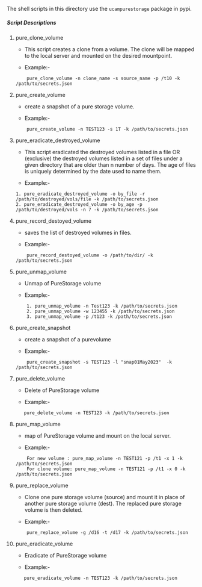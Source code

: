 The shell scripts in this directory use the `ucampurestorage` package in pypi.


##### Script Descriptions

1. pure_clone_volume

    - This script creates a clone from a volume. The clone will be mapped to the local server and mounted on the desired mountpoint.

    - Example:-
    ```
        pure_clone_volume -n clone_name -s source_name -p /t10 -k /path/to/secrets.json
    ```

2. pure_create_volume

    - create a snapshot of a pure storage volume.

    - Example:-
    ```
        pure_create_volume -n TEST123 -s 1T -k /path/to/secrets.json
    ```

3. pure_eradicate_destroyed_volume

    - This script eradicated the destroyed volumes listed in a file OR (exclusive) the destroyed volumes listed in a set of files under a given directory that are older than n number of days. The age of files is uniquely determined by the date used to name them.

    - Example:-
    ```
    1. pure_eradicate_destroyed_volume -o by_file -r /path/to/destroyed/vols/file -k /path/to/secrets.json
    2. pure_eradicate_destroyed_volume -o by_age -p /path/to/destroyed/vols -n 7 -k /path/to/secrets.json
    ```

4. pure_record_destoyed_volume
    - saves the list of destroyed volumes in files.

    - Example:-
    ```
        pure_record_destoyed_volume -o /path/to/dir/ -k /path/to/secrets.json
    ```


5. pure_unmap_volume

    - Unmap of PureStorage volume

    - Example:-
    ```
        1. pure_unmap_volume -n Test123 -k /path/to/secrets.json
        2. pure_unmap_volume -w 123455 -k /path/to/secrets.json
        3. pure_unmap_volume -p /t123 -k /path/to/secrets.json

    ```


6. pure_create_snapshot

    - create a snapshot of a purevolume
    
    - Example:-
    ```
        pure_create_snapshot -s TEST123 -l "snap01May2023"  -k /path/to/secrets.json
    ```

7. pure_delete_volume

    - Delete of PureStorage volume

    - Example:-
     ```
        pure_delete_volume -n TEST123 -k /path/to/secrets.json
    ```

8. pure_map_volume

    - map of PureStorage volume and mount on the local server.

    - Example:-
    ```
        For new volume : pure_map_volume -n TEST121 -p /t1 -x 1 -k /path/to/secrets.json
        For clone volume: pure_map_volume -n TEST121 -p /t1 -x 0 -k /path/to/secrets.json
    ```

9. pure_replace_volume 

    - Clone one pure storage volume (source) and mount it in place of another pure storage volume (dest). The replaced pure storage volume is then deleted.

    - Example:-
    ```
        pure_replace_volume -g /d16 -t /d17 -k /path/to/secrets.json
    ```
10. pure_eradicate_volume

    - Eradicate of PureStorage volume

    - Example:-
     ```
        pure_eradicate_volume -n TEST123 -k /path/to/secrets.json
    ```
